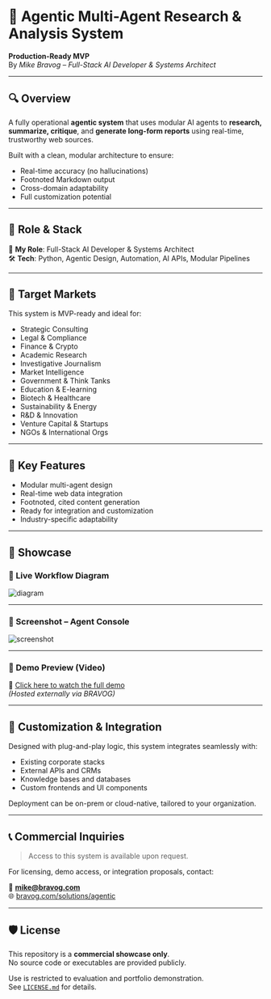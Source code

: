 # 🧠 Agentic Multi-Agent Research & Analysis System

**Production-Ready MVP**  
By *Mike Bravog – Full-Stack AI Developer & Systems Architect*

---

## 🔍 Overview

A fully operational **agentic system** that uses modular AI agents to **research, summarize, critique**, and **generate long-form reports** using real-time, trustworthy web sources.

Built with a clean, modular architecture to ensure:
- Real-time accuracy (no hallucinations)
- Footnoted Markdown output
- Cross-domain adaptability
- Full customization potential

---

## 🧠 Role & Stack

👤 **My Role**: Full-Stack AI Developer & Systems Architect  
🛠️ **Tech**: Python, Agentic Design, Automation, AI APIs, Modular Pipelines

---

## 💼 Target Markets

This system is MVP-ready and ideal for:

- Strategic Consulting
- Legal & Compliance
- Finance & Crypto
- Academic Research
- Investigative Journalism
- Market Intelligence
- Government & Think Tanks
- Education & E-learning
- Biotech & Healthcare
- Sustainability & Energy
- R&D & Innovation
- Venture Capital & Startups
- NGOs & International Orgs

---

## 🎯 Key Features

- Modular multi-agent design
- Real-time web data integration
- Footnoted, cited content generation
- Ready for integration and customization
- Industry-specific adaptability

---

## 📸 Showcase

### 🔹 Live Workflow Diagram

![diagram](./images/agentic-diagram.png)

---

### 🔹 Screenshot – Agent Console

![screenshot](./images/screenshot-dashboard.png)

---

### 🔹 Demo Preview (Video)

🎥 [Click here to watch the full demo](https://bravog.com/assets/agentic-demo.mp4)  
*(Hosted externally via BRAVOG)*

---

## 🧩 Customization & Integration

Designed with plug-and-play logic, this system integrates seamlessly with:

- Existing corporate stacks
- External APIs and CRMs
- Knowledge bases and databases
- Custom frontends and UI components

Deployment can be on-prem or cloud-native, tailored to your organization.

---

## 📞 Commercial Inquiries

> Access to this system is available upon request.

For licensing, demo access, or integration proposals, contact:

📧 **mike@bravog.com**  
🌐 [bravog.com/solutions/agentic](https://bravog.com/solutions/agentic)

---

## 🛡️ License

This repository is a **commercial showcase only**.  
No source code or executables are provided publicly.

Use is restricted to evaluation and portfolio demonstration.  
See [`LICENSE.md`](./LICENSE.md) for details.
